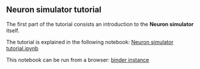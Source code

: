 ## Neuron simulator tutorial

The first part of the tutorial consists an introduction to the **Neuron simulator** itself.

The tutorial is explained in the following notebook: [Neuron simulator tutorial.ipynb](Neuron%20simulator%20tutorial.ipynb)

This notebook can be run from a browser: [binder instance](http://mybinder.org/repo/BlueBrain/SimulationTutorials/YRE2016/Neuron/Neuron%20simulator%20tutorial.ipynb)
